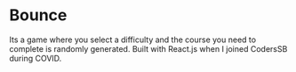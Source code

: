 # Bounce

Its a game where you select a difficulty and the course you need to complete is randomly generated. Built with React.js when I joined CodersSB during COVID.
